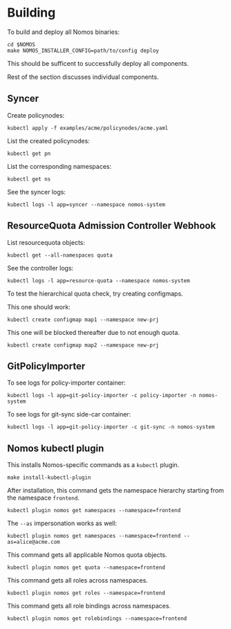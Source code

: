 # Building

To build and deploy all Nomos binaries:

```shell
cd $NOMOS
make NOMOS_INSTALLER_CONFIG=path/to/config deploy
```

This should be sufficent to successfully deploy all components.

Rest of the section discusses individual components.

## Syncer

Create policynodes:

```shell
kubectl apply -f examples/acme/policynodes/acme.yaml
```

List the created policynodes:

```shell
kubectl get pn
```

List the corresponding namespaces:

```shell
kubectl get ns
```

See the syncer logs:

```shell
kubectl logs -l app=syncer --namespace nomos-system
```

## ResourceQuota Admission Controller Webhook

List resourcequota objects:

```shell
kubectl get --all-namespaces quota
```

See the controller logs:

```shell
kubectl logs -l app=resource-quota --namespace nomos-system
```

To test the hierarchical quota check, try creating configmaps.

This one should work:

```shell
kubectl create configmap map1 --namespace new-prj
```

This one will be blocked thereafter due to not enough quota.

```shell
kubectl create configmap map2 --namespace new-prj
```

## GitPolicyImporter

To see logs for policy-importer container:

```shell
kubectl logs -l app=git-policy-importer -c policy-importer -n nomos-system
```

To see logs for git-sync side-car container:

```shell
kubectl logs -l app=git-policy-importer -c git-sync -n nomos-system
```

## Nomos kubectl plugin

This installs Nomos-specific commands as a `kubectl` plugin.

```shell
make install-kubectl-plugin
```

After installation, this command gets the namespace hierarchy starting from the
namespace `frontend`.

```shell
kubectl plugin nomos get namespaces --namespace=frontend
```

The `--as` impersonation works as well:

```shell
kubectl plugin nomos get namespaces --namespace=frontend --as=alice@acme.com
```

This command gets all applicable Nomos quota objects.

```shell
kubectl plugin nomos get quota --namespace=frontend
```

This command gets all roles across namespaces.

```shell
kubectl plugin nomos get roles --namespace=frontend
```

This command gets all role bindings across namespaces.

```shell
kubectl plugin nomos get rolebindings --namespace=frontend
```
